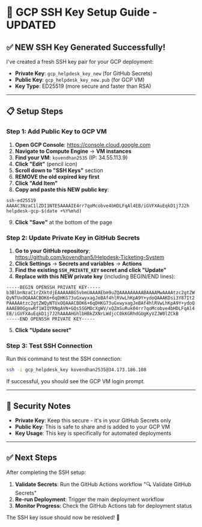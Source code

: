 # 🔑 GCP SSH Key Setup Guide - UPDATED

## ✅ NEW SSH Key Generated Successfully!

I've created a fresh SSH key pair for your GCP deployment:
- **Private Key**: `gcp_helpdesk_key_new` (for GitHub Secrets)
- **Public Key**: `gcp_helpdesk_key_new.pub` (for GCP VM)
- **Key Type**: ED25519 (more secure and faster than RSA)

---

## 📋 Setup Steps

### **Step 1: Add Public Key to GCP VM**

1. **Open GCP Console**: https://console.cloud.google.com
2. **Navigate to Compute Engine** → **VM instances**
3. **Find your VM**: `kovendhan2535` (IP: 34.55.113.9)
4. **Click "Edit"** (pencil icon)
5. **Scroll down to "SSH Keys"** section
6. **REMOVE the old expired key first**
7. **Click "Add Item"**
8. **Copy and paste this NEW public key**:

```
ssh-ed25519 AAAAC3NzaC1lZDI1NTE5AAAAIE4rr7qoMcobve4bHDLFqAl4EB/iGVFXAuEqkD1j7J2h helpdesk-gcp-$(date +%Y%m%d)
```

9. **Click "Save"** at the bottom of the page

### **Step 2: Update Private Key in GitHub Secrets**

1. **Go to your GitHub repository**: https://github.com/kovendhan5/Helpdesk-Ticketing-System
2. **Click Settings** → **Secrets and variables** → **Actions**
3. **Find the existing `SSH_PRIVATE_KEY` secret and click "Update"**
4. **Replace with this NEW private key** (including BEGIN/END lines):

```
-----BEGIN OPENSSH PRIVATE KEY-----
b3BlbnNzaC1rZXktdjEAAAAABG5vbmUAAAAEbm9uZQAAAAAAAAABAAAAMwAAAAtzc2gtZW
QyNTUxOQAAACBOK6+6qDHKG73uGxwyxagJeBAf4hlRVwLhKpA9Y+ydoQAAAKDsi3Y87It2
PAAAAAtzc2gtZWQyNTUxOQAAACBOK6+6qDHKG73uGxwyxagJeBAf4hlRVwLhKpA9Y+ydoQ
AAAEB0GgswRf1WIQYRNgAVN+GQs5SGMDcXgWV/xQZmSuRuk04rr7qoMcobve4bHDLFqAl4
EB/iGVFXAuEqkD1j7J2hAAAAHGhlbHBkZXNrLWdjcC0kKGRhdGUgKyVZJW0lZCkB
-----END OPENSSH PRIVATE KEY-----
```

5. **Click "Update secret"**

### **Step 3: Test SSH Connection**

Run this command to test the SSH connection:
```bash
ssh -i gcp_helpdesk_key kovendhan2535@34.173.186.108
```

If successful, you should see the GCP VM login prompt.

---

## 🔐 Security Notes

- **Private Key**: Keep this secure - it's in your GitHub Secrets only
- **Public Key**: This is safe to share and is added to your GCP VM
- **Key Usage**: This key is specifically for automated deployments

---

## ✅ Next Steps

After completing the SSH setup:

1. **Validate Secrets**: Run the GitHub Actions workflow "🔍 Validate GitHub Secrets"
2. **Re-run Deployment**: Trigger the main deployment workflow
3. **Monitor Progress**: Check the GitHub Actions tab for deployment status

The SSH key issue should now be resolved! 🎉
